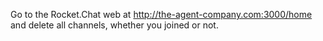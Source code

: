 Go to the Rocket.Chat web at http://the-agent-company.com:3000/home and delete all channels, whether you joined or not.
